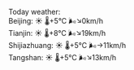 Today weather:  
Beijing: ☀️ 🌡️+5°C 🌬️↘0km/h  
Tianjin: ☀️ 🌡️+8°C 🌬️↘19km/h  
Shijiazhuang: ☀️ 🌡️+5°C 🌬️→11km/h  
Tangshan: ☀️ 🌡️+5°C 🌬️↘13km/h  
